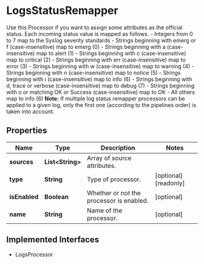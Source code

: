 

# LogsStatusRemapper

Use this Processor if you want to assign some attributes as the official status.  Each incoming status value is mapped as follows.    - Integers from 0 to 7 map to the Syslog severity standards   - Strings beginning with emerg or f (case-insensitive) map to emerg (0)   - Strings beginning with a (case-insensitive) map to alert (1)   - Strings beginning with c (case-insensitive) map to critical (2)   - Strings beginning with err (case-insensitive) map to error (3)   - Strings beginning with w (case-insensitive) map to warning (4)   - Strings beginning with n (case-insensitive) map to notice (5)   - Strings beginning with i (case-insensitive) map to info (6)   - Strings beginning with d, trace or verbose (case-insensitive) map to debug (7)   - Strings beginning with o or matching OK or Success (case-insensitive) map to OK   - All others map to info (6)    **Note:** If multiple log status remapper processors can be applied to a given log,   only the first one (according to the pipelines order) is taken into account.
## Properties

Name | Type | Description | Notes
------------ | ------------- | ------------- | -------------
**sources** | **List&lt;String&gt;** | Array of source attributes. | 
**type** | **String** | Type of processor. |  [optional] [readonly]
**isEnabled** | **Boolean** | Whether or not the processor is enabled. |  [optional]
**name** | **String** | Name of the processor. |  [optional]


## Implemented Interfaces

* LogsProcessor


